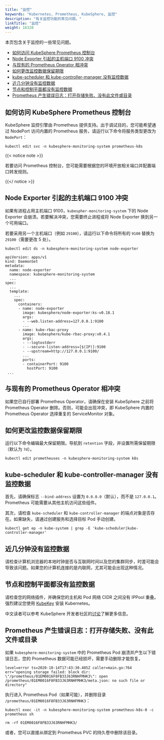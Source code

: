 ```yaml
---
title: "监控"
keywords: "Kubernetes, Prometheus, KubeSphere, 监控"
description: "有关监控功能的常见问题。"
linkTitle: "监控"
weight: 16320
---
```


本页包含关于监控的一些常见问题。

- [如何访问 KubeSphere Prometheus 控制台](../../observability/monitoring/#如何访问-kubesphere-prometheus-控制台)
- [Node Exporter 引起的主机端口 9100 冲突](../../observability/monitoring/#node-exporter-引起的主机端口-9100-冲突)
- [与现有的 Prometheus Operator 相冲突](../../observability/monitoring/#与现有的-prometheus-operator-相冲突)
- [如何更改监控数据保留期限](../../observability/monitoring/#如何更改监控数据保留期限)
- [kube-scheduler 和 kube-controller-manager 没有监控数据](../../observability/monitoring/#kube-scheduler-和-kube-controller-manager-没有监控数据)
- [近几分钟没有监控数据](../../observability/monitoring/#近几分钟没有监控数据)
- [节点和控制平面都没有监控数据](../../observability/monitoring/#节点和控制平面都没有监控数据)
- [Prometheus 产生错误日志：打开存储失败、没有此文件或目录](../../observability/monitoring/#prometheus-产生错误日志打开存储失败没有此文件或目录)

## 如何访问 KubeSphere Prometheus 控制台

KubeSphere 监控引擎由 Prometheus 提供支持。出于调试目的，您可能希望通过 NodePort 访问内置的 Prometheus 服务，请运行以下命令将服务类型更改为 `NodePort`：

```shell
kubectl edit svc -n kubesphere-monitoring-system prometheus-k8s
```

{{< notice note >}}

若要访问 Prometheus 控制台，您可能需要根据您的环境开放相关端口并配置端口转发规则。

{{</ notice >}} 

## Node Exporter 引起的主机端口 9100 冲突

如果有进程占用主机端口 9100，`kubespher-monitoring-system` 下的 Node Exporter 会崩溃。若要解决冲突，您需要终止进程或将 Node Exporter 换到另一个可用端口。

若要采用另一个主机端口（例如 `29100`），请运行以下命令将所有的 `9100` 替换为 `29100`（需要更改 5 处）。

 ```shell
 kubectl edit ds -n kubesphere-monitoring-system node-exporter
 ```

 ```shell
 apiVersion: apps/v1
 kind: DaemonSet
 metadata:
   name: node-exporter
   namespace: kubesphere-monitoring-system
   ...
 spec:
   ...
   template:
     ...
     spec:
       containers:
       - name: node-exporter
         image: kubesphere/node-exporter:ks-v0.18.1
         args:
         - --web.listen-address=127.0.0.1:9100
         ...
       - name: kube-rbac-proxy
         image: kubesphere/kube-rbac-proxy:v0.4.1
         args:
         - --logtostderr
         - --secure-listen-address=[$(IP)]:9100
         - --upstream=http://127.0.0.1:9100/
         ... 
         ports:
         - containerPort: 9100
           hostPort: 9100
  ...
 ```

## 与现有的 Prometheus Operator 相冲突

如果您已自行部署 Prometheus Operator，请确保在安装 KubeSphere 之前将 Prometheus Operator 删除。否则，可能会出现冲突，即 KubeSphere 内置的 Prometheus Operator 选择重复的 ServiceMonitor 对象。

## 如何更改监控数据保留期限

运行以下命令编辑最大保留期限。导航到 `retention` 字段，并设置所需保留期限（默认为 `7d`）。

```shell
kubectl edit prometheuses -n kubesphere-monitoring-system k8s
```

## kube-scheduler 和 kube-controller-manager 没有监控数据

首先，请确保标志 `--bind-address` 设置为 `0.0.0.0`（默认），而不是 `127.0.0.1`。Prometheus 可能需要从其他主机访问这些组件。

其次，请检查 `kube-scheduler` 和 `kube-controller-manager` 的端点对象是否存在。如果缺失，请通过创建服务和选择目标 Pod 手动创建。

```shell
kubectl get ep -n kube-system | grep -E 'kube-scheduler|kube-controller-manager'
```

## 近几分钟没有监控数据

请检查计算机浏览器的本地时钟是否与互联网时间以及您的集群同步，时差可能会导致该问题。如果您的计算机连接的是内联网，尤其可能会出现这种情况。

## 节点和控制平面都没有监控数据

请检查您的网络插件，并确保您的主机和 Pod 网络 CIDR 之间没有 IPPool 重叠。强烈建议您使用 [KubeKey](https://github.com/whenegghitsrock/kubekey-carryon) 安装 Kubernetes。

中文读者可以参考 KubeSphere 开发者社区的[讨论](https://ask.docs.kubesphere-carryon.top/forum/d/2027/16)了解更多信息。

## Prometheus 产生错误日志：打开存储失败、没有此文件或目录

如果 `kubesphere-monitoring-system` 中的 Prometheus Pod 崩溃并产生以下错误日志，您的 Prometheus 数据可能已经损坏，需要手动删除才能恢复。

```shell
level=error ts=2020-10-14T17:43:30.485Z caller=main.go:764 err="opening storage failed: block dir: \"/prometheus/01EM0016F8FB33J63RNHFMHK3\": open /prometheus/01EM0016F8FB33J63RNHFMHK3/meta.json: no such file or directory"
```

执行进入 Prometheus Pod（如果可能），并删除目录 `/prometheus/01EM0016F8FB33J63RNHFMHK3`：

```shell
kubectl exec -it -n kubesphere-monitoring-system prometheus-k8s-0 -c prometheus sh

rm -rf 01EM0016F8FB33J63RNHFMHK3/
```

或者，您可以直接从绑定到 Prometheus PVC 的持久卷中删除该目录。

